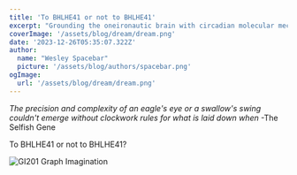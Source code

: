 ```yaml
---
title: 'To BHLHE41 or not to BHLHE41'
excerpt: "Grounding the oneironautic brain with circadian molecular mechanism simulation"
coverImage: '/assets/blog/dream/dream.png'
date: '2023-12-26T05:35:07.322Z'
author:
  name: "Wesley Spacebar"
  picture: '/assets/blog/authors/spacebar.png'
ogImage:
  url: '/assets/blog/dream/dream.png'
---
```

*The precision and complexity of an eagle's eye or a swallow's swing couldn't emerge without clockwork rules for what is laid down when*
-The Selfish Gene

<!-- The prereqs for this blog post include Stanford's course CS224W Machine Learning with Graphs, MIT Early Childhood Cognition Lab's research, and Paphos Oneironautics's own GI201 Graph Imagination. -->

<!-- We detect that you're not qualified to read this blog post.
You may need integrate a shelf-full of books into your simulator to spin up, we'll provide this interface to you shortly. -->

To BHLHE41 or not to BHLHE41?

![GI201 Graph Imagination](/assets/blog/dream/graph_imagination.png)